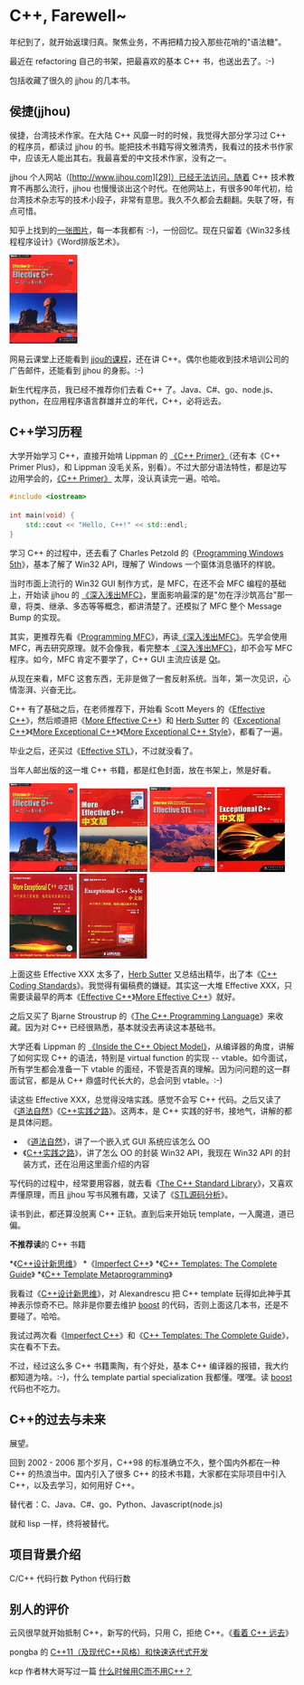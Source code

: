 # C++, Farewell~

年纪到了，就开始返璞归真。聚焦业务，不再把精力投入那些花哨的"语法糖"。

最近在 refactoring 自己的书架，把最喜欢的基本 C++ 书，也送出去了。:-)

包括收藏了很久的 jjhou 的几本书。


## 侯捷(jjhou)

侯捷，台湾技术作家。在大陆 C++ 风靡一时的时候，我觉得大部分学习过 C++ 的程序员，都读过 jjhou 的书。能把技术书籍写得文雅清秀，我看过的技术书作家中，应该无人能出其右。我最喜爱的中文技术作家，没有之一。

jjhou 个人网站（[http://www.jjhou.com][29]）已经无法访问，随着 C++ 技术教育不再那么流行，jjhou 也慢慢谈出这个时代。在他网站上，有很多90年代初，给台湾技术杂志写的技术小段子，非常有意思。我久不久都会去翻翻。失联了呀，有点可惜。

知乎上找到的[一张图片][30]，每一本我都有 :-)，一份回忆。现在只留着《Win32多线程程序设计》《Word排版艺术》。

![](2018_11_23_anti_cpp_image_06.png)

网易云课堂上还能看到 [jjou的课程][31]，还在讲 C++。偶尔也能收到技术培训公司的广告邮件，还能看到 jjhou 的身影。:-)

新生代程序员，我已经不推荐你们去看 C++ 了。Java、C#、go、node.js、python，在应用程序语言群雄并立的年代，C++，必将远去。


## C++学习历程

大学开始学习 C++，直接开始啃 Lippman 的 [《C++ Primer》][5]（还有本《C++ Primer Plus》，和 Lippman 没毛关系，别看）。不过大部分语法特性，都是边写边用学会的，[《C++ Primer》][5] 太厚，没认真读完一遍。哈哈。

```C++
#include <iostream>

int main(void) {
    std::cout << "Hello, C++!" << std::endl;
}
```

学习 C++ 的过程中，还去看了 Charles Petzold 的《[Programming Windows 5th][6]》，基本了解了 Win32 API，理解了 Windows 一个窗体消息循环的样貌。

当时市面上流行的 Win32 GUI 制作方式，是 MFC，在还不会 MFC 编程的基础上，开始读 jjhou 的 [《深入浅出MFC》][4]，里面影响最深的是"勿在浮沙筑高台"那一章，将类、继承、多态等等概念，都讲清楚了。还模拟了 MFC 整个 Message Bump 的实现。

其实，更推荐先看《[Programming MFC][7]》，再读[《深入浅出MFC》][4]。先学会使用 MFC，再去研究原理。就不会像我，看完整本 [《深入浅出MFC》][4]，却不会写 MFC 程序。如今，MFC 肯定不要学了，C++ GUI 主流应该是 [Qt][17]。

从现在来看，MFC 这套东西，无非是做了一套反射系统。当年，第一次见识，心情澎湃、兴奋无比。

C++ 有了基础之后，在老师推荐下，开始看 Scott Meyers 的《[Effective C++][8]》，然后顺道把《[More Effective C++][9]》和 [Herb Sutter][11] 的《[Exceptional C++][12]》《[More Exceptional C++][13]》《[More Exceptional C++ Style][14]》，都看了一遍。

毕业之后，还买过《[Effective STL][15]》，不过就没看了。

当年人邮出版的这一堆 C++ 书籍，都是红色封面，放在书架上，煞是好看。

![](2018_11_23_anti_cpp_image_06.png) ![](2018_11_23_anti_cpp_image_04.png) ![](2018_11_23_anti_cpp_image_05.png) ![](2018_11_23_anti_cpp_image_01.png) ![](2018_11_23_anti_cpp_image_02.png) ![](2018_11_23_anti_cpp_image_03.png)

上面这些 Effective XXX 太多了，[Herb Sutter][11] 又总结出精华，出了本《[C++ Coding Standards][18]》。我觉得有偏稿费的嫌疑。其实这一大堆 Effective XXX，只需要读最早的两本《[Effective C++][8]》[More Effective C++][9]》就好。

之后又买了 Bjarne Stroustrup 的《[The C++ Programming Language][16]》来收藏。因为对 C++ 已经很熟悉，基本就没去再读这本基础书。

大学还看 Lippman 的 [《Inside the C++ Object Model》][3]，从编译器的角度，讲解了如何实现 C++ 的语法，特别是 virtual function 的实现 -- vtable。如今面试，所有学生都会准备一下 vtable 的面经，不管是否真的理解。因为问问题的这一群面试官，都是从 C++ 鼎盛时代长大的，总会问到 vtable。:-)

读这些 Effective XXX，总觉得没啥实践。感觉不会写 C++ 代码。之后又读了《[道法自然][19]》《[C++实践之路][20]》。这两本，是 C++ 实践的好书，接地气，讲解的都是具体问题。

 * 《[道法自然][19]》，讲了一个嵌入式 GUI 系统应该怎么 OO
 * 《[C++实践之路][20]》，讲了怎么 OO 的封装 Win32 API，我现在 Win32 API 的封装方式，还在沿用这里面介绍的内容

写代码的过程中，经常要用容器，就去看《[The C++ Standard Library][21]》，又喜欢弄懂原理，而且 jjhou 写书风雅有趣，又读了《[STL源码分析][22]》。

读书到此，都还算没脱离 C++ 正轨。直到后来开始玩 template，一入魔道，道已偏。

**不推荐读**的 C++ 书籍

 *《[C++设计新思维][23]》
 *《[Imperfect C++][24]》
 *《[C++ Templates: The Complete Guide][25]》
 *《[C++ Template Metaprogramming][26]》

我看过《[C++设计新思维][23]》，对 Alexandrescu 把 C++ template 玩得如此神乎其神表示惊奇不已。除非是你要去维护 [boost][27] 的代码，否则上面这几本书，还是不要碰了。哈哈。

我试过两次看《[Imperfect C++][24]》和《[C++ Templates: The Complete Guide][25]》，实在看不下去。

不过，经过这么多 C++ 书籍熏陶，有个好处，基本 C++ 编译器的报错，我大约都知道为啥。:-)，什么 template partial specialization 我都懂。嘿嘿。读 [boost][27] 代码也不吃力。


## C++的过去与未来

展望。

回到 2002 - 2006 那个岁月，C++98 的标准确立不久，整个国内外都在一种 C++ 的热浪当中。国内引入了很多 C++ 的技术书籍，大家都在实际项目中引入 C++，以及去学习，如何用好 C++。

替代者：C、Java、C#、go、Python、Javascript(node.js)

就和 lisp 一样，终将被替代。

## 项目背景介绍

C/C++ 代码行数
Python 代码行数


## 别人的评价

云风很早就开始抵制 C++，新写的代码，只用 C，拒绝 C++。《[看着 C++ 远去][28]》


pongba 的 [C++11（及现代C++风格）和快速迭代式开发][1]

kcp 作者林大哥写过一篇 [什么时候用C而不用C++？][2]

[1]:http://mindhacks.cn/2012/08/27/modern-cpp-practices/
[2]:http://www.skywind.me/blog/archives/1407
[3]:https://book.douban.com/subject/1484262/
[4]:https://book.douban.com/subject/1482240/
[5]:https://book.douban.com/subject/24089577/
[6]:https://book.douban.com/subject/1456779/
[7]:https://book.douban.com/subject/1128016/
[8]:https://book.douban.com/subject/1842426/
[9]:https://book.douban.com/subject/1241385/
[10]:https://book.douban.com/subject/1241385/
[11]:https://herbsutter.com/
[12]:https://book.douban.com/subject/1241386/
[13]:https://book.douban.com/subject/1244943/
[14]:https://book.douban.com/subject/1470842/
[15]:https://book.douban.com/subject/1243751/
[16]:https://book.douban.com/subject/7053134/
[17]:https://www.qt.io/
[18]:https://book.douban.com/subject/1480481/
[19]:https://book.douban.com/subject/1231194/
[20]:https://book.douban.com/subject/1102104/
[21]:https://book.douban.com/subject/1786365/
[22]:https://book.douban.com/subject/1110934/
[23]:https://book.douban.com/subject/1119904/
[24]:https://book.douban.com/subject/1470838/
[25]:https://book.douban.com/subject/1455780/
[26]:https://book.douban.com/subject/1920800/
[27]:https://www.boost.org/
[28]:https://blog.codingnow.com/2007/02/cplusplus.html
[29]:http://www.jjhou.com
[30]:https://www.zhihu.com/question/28400554
[31]:https://study.163.com/courses-search?keyword=%E4%BE%AF%E6%8D%B7#/?ot=5
